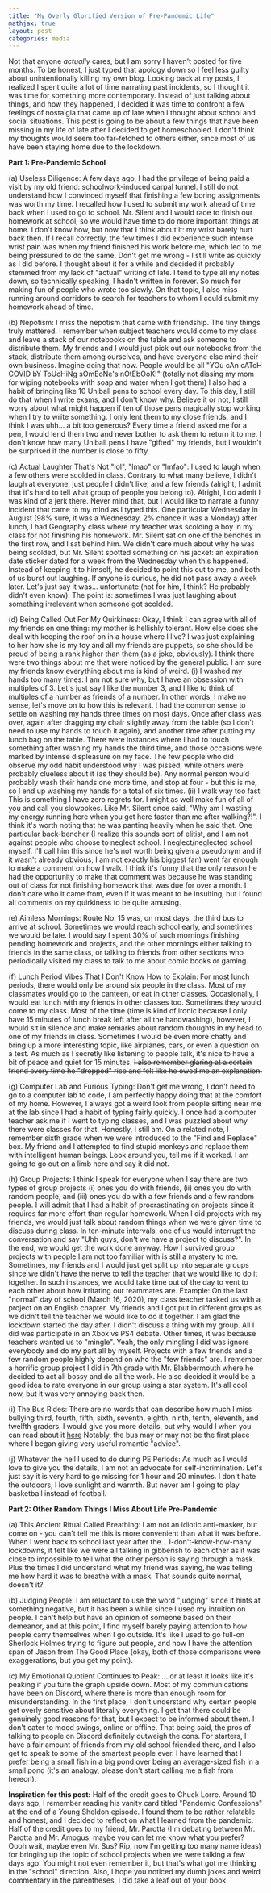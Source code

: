 ```yaml
---
title: "My Overly Glorified Version of Pre-Pandemic Life"
mathjax: true
layout: post
categories: media
---
```


Not that anyone *actually* cares, but I am sorry I haven't posted for five months. To be honest, I just typed that apology down so I feel less guilty about unintentionally killing my own blog. 
Looking back at my posts, I realized I spent quite a lot of time narrating past incidents, so I thought it was time for something more contemporary. Instead of just talking about things, and how they happened, I decided it was time to confront a few feelings of nostalgia that came up of late when I thought about school and social situations. 
This post is going to be about a few things that have been missing in my life of late after I decided to get homeschooled. I don't think my thoughts would seem too far-fetched to others either, since most of us have been staying home due to the lockdown.


**Part 1: Pre-Pandemic School**

(a) Useless Diligence: A few days ago, I had the privilege of being paid a visit by my old friend: schoolwork-induced carpal tunnel. I still do not understand how I convinced myself that finishing a few boring assignments was worth my time. I recalled how I used to submit my work ahead of time back when I used to go to school. Mr. Silent and I would race to finish our homework at school, so we would have time to do more important things at home. 
I don't know how, but now that I think about it: my wrist barely hurt back then. If I recall correctly, the few times I did experience such intense wrist pain was when my friend finished his work before me, which led to me being pressured to do the same. Don't get me wrong - I still write as quickly as I did before.
I thought about it for a while and decided it probably stemmed from my lack of "actual" writing of late. I tend to type all my notes down, so technically speaking, I hadn't written in forever.
So much for making fun of people who wrote too slowly.
On that topic, I also miss running around corridors to search for teachers to whom I could submit my homework ahead of time.

(b) Nepotism: I miss the nepotism that came with friendship. The tiny things truly mattered. I remember when subject teachers would come to my class and leave a stack of our notebooks on the table and ask someone to distribute them. My friends and I would just pick out our notebooks from the stack, distribute them among ourselves, and have everyone else mind their own business. 
Imagine doing that now. People would be all "YOu cAn cATcH COVID bY ToUcHiNg sOmEoNe's nOtEbOoK!" (totally not dissing my mom for wiping notebooks with soap and water when I got them)
I also had a habit of bringing like 10 Uniball pens to school every day. To this day, I still do that when I write exams, and I don't know why. Believe it or not, I still worry about what might happen if ten of those pens magically stop working when I try to write something. I only lent them to my close friends, and I think I was uhh... a bit too generous? Every time a friend asked me for a pen, I would lend them two and never bother to ask them to return it to me. I don't know how many Uniball pens I have "gifted" my friends, but I wouldn't be surprised if the number is close to fifty.

(c) Actual Laughter That's Not "lol", "lmao" or "lmfao": I used to laugh when a few others were scolded in class. Contrary to what many believe, I didn't laugh at everyone, just people I didn't like, and a few friends (alright, I admit that it's hard to tell what group of people you belong to). 
Alright, I do admit I was kind of a jerk there. Never mind that, but I would like to narrate a funny incident that came to my mind as I typed this.
One particular Wednesday in August (98% sure, it was a Wednesday, 2% chance it was a Monday) after lunch, I had Geography class where my teacher was scolding a boy in my class for not finishing his homework. Mr. Silent sat on one of the benches in the first row, and I sat behind him. We didn't care much about why he was being scolded, but Mr. Silent spotted something on his jacket: an expiration date sticker dated for a week from the Wednesday when this happened. Instead of keeping it to himself, he decided to point this out to me, and both of us burst out laughing. 
If anyone is curious, he did not pass away a week later. Let's just say it was... unfortunate (not for him, I think? He probably didn't even know). 
The point is: sometimes I was just laughing about something irrelevant when someone got scolded. 

(d) Being Called Out For My Quirkiness: Okay, I think I can agree with all of my friends on one thing: my mother is hellishly tolerant. How else does she deal with keeping the roof on in a house where I live? I was just explaining to her how she is my toy and all my friends are puppets, so she should be proud of being a rank higher than them (as a joke, obviously).
I think there were two things about me that were noticed by the general public. I am sure my friends know everything about me is kind of weird. 
(i) I washed my hands too many times: I am not sure why, but I have an obsession with multiples of 3. Let's just say I like the number 3, and I like to think of multiples of a number as friends of a number. In other words, I make no sense, let's move on to how this is relevant.
I had the common sense to settle on washing my hands three times on most days. Once after class was over, again after dragging my chair slightly away from the table (so I don't need to use my hands to touch it again), and another time after putting my lunch bag on the table. 
There were instances where I had to touch something after washing my hands the third time, and those occasions were marked by intense displeasure on my face. The few people who did observe my odd habit understood why I was pissed, while others were probably clueless about it (as they should be). Any normal person would probably wash their hands one more time, and stop at four - but this is me, so I end up washing my hands for a total of six times. 
(ii) I walk way too fast: This is something I have zero regrets for. I might as well make fun of all of you and call you slowpokes. Like Mr. Silent once said, "Why am I wasting my energy running here when you get here faster than me after walking?!". I think it's worth noting that he was panting heavily when he said that. 
One particular back-bencher (I realize this sounds sort of elitist, and I am not against people who choose to neglect school. I neglect/neglected school myself. I'll call him this since he's not worth being given a pseudonym and if it wasn't already obvious, I am not exactly his biggest fan) went far enough to make a comment on how I walk. I think it's funny that the only reason he had the opportunity to make that comment was because he was standing out of class for not finishing homework that was due for over a month.
I don't care who it came from, even if it was meant to be insulting, but I found all comments on my quirkiness to be quite amusing. 

(e) Aimless Mornings: Route No. 15 was, on most days, the third bus to arrive at school. Sometimes we would reach school early, and sometimes we would be late. I would say I spent 30% of such mornings finishing pending homework and projects, and the other mornings either talking to friends in the same class, or talking to friends from other sections who periodically visited my class to talk to me about comic books or gaming. 

(f) Lunch Period Vibes That I Don't Know How to Explain: For most lunch periods, there would only be around six people in the class. Most of my classmates would go to the canteen, or eat in other classes. Occasionally, I would eat lunch with my friends in other classes too. Sometimes they would come to my class.
Most of the time (time is kind of ironic because I only have 15 minutes of lunch break left after all the handwashing), however, I would sit in silence and make remarks about random thoughts in my head to one of my friends in class. Sometimes I would be even more chatty and bring up a more interesting topic, like airplanes, cars, or even a question on a test. As much as I secretly like listening to people talk, it's nice to have a bit of peace and quiet for 15 minutes. 
~~I also remember glaring at a certain friend every time he "dropped" rice and felt like he owed me an explanation.~~

(g) Computer Lab and Furious Typing: Don't get me wrong, I don't need to go to a computer lab to code, I am perfectly happy doing that at the comfort of my home. However, I always got a weird look from people sitting near me at the lab since I had a habit of typing fairly quickly. I once had a computer teacher ask me if I went to typing classes, and I was puzzled about why there were classes for that. Honestly, I still am.
On a related note, I remember sixth grade when we were introduced to the "Find and Replace" box. My friend and I attempted to find stupid monkeys and replace them with intelligent human beings.
Look around you, tell me if it worked. I am going to go out on a limb here and say it did not.

(h) Group Projects: I think I speak for everyone when I say there are two types of group projects (i) ones you do with friends, (ii) ones you do with random people, and (iii) ones you do with a few friends and a few random people. 
I will admit that I had a habit of procrastinating on projects since it requires far more effort than regular homework. When I did projects with my friends, we would just talk about random things when we were given time to discuss during class. In ten-minute intervals, one of us would interrupt the conversation and say "Uhh guys, don't we have a project to discuss?". In the end, we would get the work done anyway. 
How I survived group projects with people I am not too familiar with is still a mystery to me. Sometimes, my friends and I would just get split up into separate groups since we didn't have the nerve to tell the teacher that we would like to do it together. In such instances, we would take time out of the day to vent to each other about how irritating our teammates are.
Example: On the last "normal" day of school (March 16, 2020), my class teacher tasked us with a project on an English chapter. My friends and I got put in different groups as we didn't tell the teacher we would like to do it together.
I am glad the lockdown started the day after. I didn't discuss a thing with my group. All I did was participate in an Xbox vs PS4 debate.
Other times, it was because teachers wanted us to "mingle". Yeah, the only mingling I did was ignore everybody and do my part all by myself.
Projects with a few friends and a few random people highly depend on who the "few friends" are. I remember a horrific group project I did in 7th grade with Mr. Blabbermouth where he decided to act all bossy and do all the work. He also decided it would be a good idea to rate everyone in our group using a star system. 
It's all cool now, but it was very annoying back then.

(i) The Bus Rides: There are no words that can describe how much I miss bullying third, fourth, fifth, sixth, seventh, eighth, ninth, tenth, eleventh, and twelfth graders. I would give you more details, but why would I when you can read about it [here](https://persephonex.github.io/school-bus/)
Notably, the bus may or may not be the first place where I began giving very useful romantic "advice".

(j) Whatever the hell I used to do during PE Periods: As much as I would love to give you the details, I am not an advocate for self-incrimination. Let's just say it is very hard to go missing for 1 hour and 20 minutes.
I don't hate the outdoors, I love sunlight and warmth. But never am I going to play basketball instead of football.


**Part 2: Other Random Things I Miss About Life Pre-Pandemic**

(a) This Ancient Ritual Called Breathing: I am not an idiotic anti-masker, but come on - you can't tell me this is more convenient than what it was before. When I went back to school last year after the... I-don't-know-how-many lockdowns, it felt like we were all talking in gibberish to each other as it was close to impossible to tell what the other person is saying through a mask. Plus the times I did understand what my friend was saying, he was telling me how hard it was to breathe with a mask. That sounds quite normal, doesn't it?

(b) Judging People: I am reluctant to use the word "judging" since it hints at something negative, but it has been a while since I used my intuition on people. I can't help but have an opinion of someone based on their demeanor, and at this point, I find myself barely paying attention to how people carry themselves when I go outside. It's like I used to go full-on Sherlock Holmes trying to figure out people, and now I have the attention span of Jason from The Good Place (okay, both of those comparisons were exaggerations, but you get my point).

(c) My Emotional Quotient Continues to Peak: ....or at least it looks like it's peaking if you turn the graph upside down. Most of my communications have been on Discord, where there is more than enough room for misunderstanding. In the first place, I don't understand why certain people get overly sensitive about literally everything. I get that there could be genuinely good reasons for that, but I expect to be informed about them. I don't cater to mood swings, online or offline. 
That being said, the pros of talking to people on Discord definitely outweigh the cons. For starters, I have a fair amount of friends from my old school friended there, and I also get to speak to some of the smartest people ever. I have learned that I prefer being a small fish in a big pond over being an average-sized fish in a small pond (it's an analogy, please don't start calling me a fish from hereon).

**Inspiration for this post:** Half of the credit goes to Chuck Lorre. Around 10 days ago, I remember reading his vanity card titled "Pandemic Confessions" at the end of a Young Sheldon episode. I found them to be rather relatable and honest, and I decided to reflect on what I learned from the pandemic.
Half of the credit goes to my friend, Mr. Parotta (I'm debating between Mr. Parotta and Mr. Amogus, maybe you can let me know what you prefer? Oooh wait, maybe even Mr. Sus? Rip, now I'm getting too many name ideas) for bringing up the topic of school projects when we were talking a few days ago. You might not even remember it, but that's what got me thinking in the "school" direction. Also, I hope you noticed my dumb jokes and weird commentary in the parentheses, I did take a leaf out of your book.
